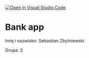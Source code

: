[![Open in Visual Studio Code](https://classroom.github.com/assets/open-in-vscode-718a45dd9cf7e7f842a935f5ebbe5719a5e09af4491e668f4dbf3b35d5cca122.svg)](https://classroom.github.com/online_ide?assignment_repo_id=12329805&assignment_repo_type=AssignmentRepo)
# Bank app

Imię i nazwisko: Sebastian Zbytniewski

Grupa: 2
 
